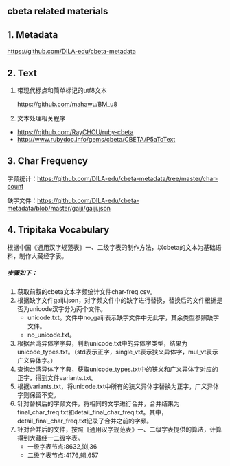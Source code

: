 ## cbeta related materials

## 1. Metadata

https://github.com/DILA-edu/cbeta-metadata

## 2. Text

1. 带现代标点和简单标记的utf8文本

   https://github.com/mahawu/BM_u8

2. 文本处理相关程序

* https://github.com/RayCHOU/ruby-cbeta
* http://www.rubydoc.info/gems/cbeta/CBETA/P5aToText

## 3. Char Frequency

字频统计：https://github.com/DILA-edu/cbeta-metadata/tree/master/char-count

缺字文件：https://github.com/DILA-edu/cbeta-metadata/blob/master/gaiji/gaiji.json



## 4. Tripitaka Vocabulary

根据中国《通用汉字规范表》一、二级字表的制作方法，以cbeta的文本为基础语料，制作大藏经字表。

##### 步骤如下：

1. 获取前叙的cbeta文本字频统计文件char-freq.csv。
2. 根据缺字文件gaiji.json，对字频文件中的缺字进行替换，替换后的文件根据是否为unicode汉字分为两个文件。
   * unicode.txt。文件中no_gaiji表示缺字文件中无此字，其余类型参照缺字文件。
   * no_unicode.txt。
3. 根据台湾异体字字典，判断unicode.txt中的异体字类型，结果为unicode_types.txt。（std表示正字，single_vt表示狭义异体字，mul_vt表示广义异体字。）
4. 查询台湾异体字字典，获取unicode_types.txt中的狭义和广义异体字对应的正字，得到文件variants.txt。
5. 根据variants.txt，将unicode.txt中所有的狭义异体字替换为正字，广义异体字则保留不变。
6. 针对替换后的字频文件，将相同的文字进行合并，合并结果为final_char_freq.txt和detail_final_char_freq.txt。其中，detail_final_char_freq.txt记录了合并之前的字频。
7. 针对合并后的文件，按照《通用汉字规范表》一、二级字表提供的算法，计算得到大藏经一二级字表。
   * 一级字表节点:8632,渕,36
   * 二级字表节点:4176,魍,657








